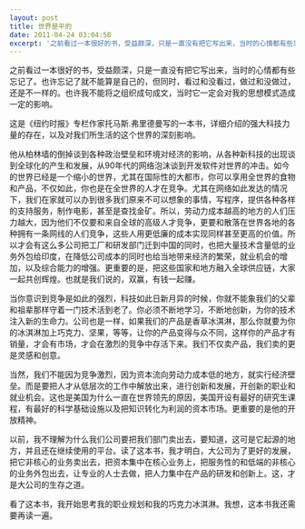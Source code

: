 ```yaml
---
layout: post
title: 世界是平的
date: 2011-04-24 03:04:58
excerpt: '之前看过一本很好的书，受益颇深，只是一直没有把它写出来，当时的心情都有些忘记了。也许忘记了就不能算是自己的，但同时，看过和没看过，做过和没做过，还是不一样的。也许我不能将之组织成句成文，当时它一定会对'
---
```




之前看过一本很好的书，受益颇深，只是一直没有把它写出来，当时的心情都有些忘记了。也许忘记了就不能算是自己的，但同时，看过和没看过，做过和没做过，还是不一样的。也许我不能将之组织成句成文，当时它一定会对我的思想模式造成一定的影响。

这是《纽约时报》专栏作家托马斯.弗里德曼写的一本书，详细介绍的强大科技力量的存在，以及对我们所生活的这个世界的深刻影响。


他从柏林墙的倒掉谈到各种政治壁垒和环境对经济的影响，从各种新科技的出现谈到全球化的产生和发展，从90年代的网络泡沫谈到开发软件对世界的冲击。如今的世界已经是一个缩小的世界，尤其在国际性的大都市，你可以享用全世界的食物和产品，不仅如此，你也是在全世界的人才在竞争。尤其在网络如此发达的情况下，我们在家就可以办到很多我们原来不可以想象的事情，写程序，提供各种各样的支持服务，制作电影，甚至是查找金矿。所以，劳动力成本越高的地方的人们压力越大，因为他们不仅要和来自全球的高级人才竞争，更要和散落在世界各地的各种拥有一条网线的人们竞争，这些人用更低廉的成本实现同样甚至更高的价值。所以才会有这么多公司把工厂和研发部门迁到中国的同时，也把大量技术含量低的业务外包给印度，在降低公司成本的同时也给当地带来经济的繁荣，就业机会的增加，以及综合能力的增强。更重要的是，把这些国家和地方融入全球供应链，大家一起共创辉煌。也就是我们说的，双赢，有钱一起赚。


当你意识到竞争是如此的强烈，科技如此日新月异的时候，你就不能象我们的父辈和祖辈那样守着一门技术活到老了。你必须不断地学习，不断地创新，为你的技术注入新的生命力。公司也是一样，如果我们的产品是香草冰淇淋，那么你就要为你的冰淇淋加上巧克力、坚果，等等，让你的产品变得与众不同，这样你的产品才有销量，才会有市场，才会在激烈的竞争中存活下来。我们不仅卖产品，我们卖的更是灵感和创意。


当然，我们不能因为竞争激烈，因为资本流向劳动力成本低的地方，就实行经济壁垒。而是要把人才从低层次的工作中解放出来，进行创新和发展，开创新的职业和就业机会。这也是美国为什么一直在世界领先的原因，美国开设有最好的研究生课程，有最好的科学基础设施以及把知识转化为利润的资本市场。更重要的是他的开放精神。


以前，我不理解为什么我们公司要把我们部门卖出去，要知道，这可是它起源的地方，并且还在继续使用的平台。读了这本书，我才明白，大公司为了更好的发展，把它非核心的业务卖出去，把资本集中在核心业务上，把服务性的和低端的非核心的业务外包出去，让专业的人士去做，把人力集中在产品的研发和创新上。这，才是大公司的生存之道。

看了这本书，我开始思考我的职业规划和我的巧克力冰淇淋。我想，这本书我还需要再读一遍。


